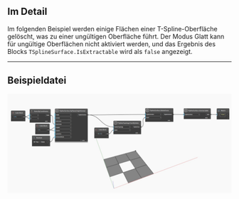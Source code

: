 ## Im Detail
Im folgenden Beispiel werden einige Flächen einer T-Spline-Oberfläche gelöscht, was zu einer ungültigen Oberfläche führt. Der Modus Glatt kann für ungültige Oberflächen nicht aktiviert werden, und das Ergebnis des Blocks `TSplineSurface.IsExtractable` wird als `false` angezeigt.
___
## Beispieldatei

![TSplineSurface.IsExtractable](./Autodesk.DesignScript.Geometry.TSpline.TSplineSurface.IsExtractable_img.jpg)

